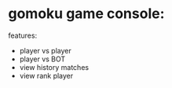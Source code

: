 # gomoku game console:
features:
+ player vs player
+ player vs BOT
+ view history matches
+ view rank player 
